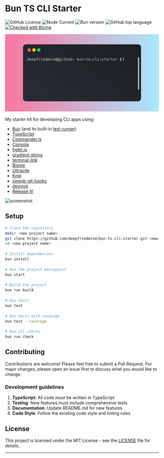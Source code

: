 # Bun TS CLI Starter

![GitHub License](https://img.shields.io/github/license/deepfriedmind/bun-ts-cli-starter)
![Node Current](https://img.shields.io/node/v/bun-ts-cli-starter?label=Runs+in+Node)
![Bun version](https://img.shields.io/badge/dynamic/json?url=https%3A%2F%2Fraw.githubusercontent.com%2Fdeepfriedmind%2Fbun-ts-cli-starter%2Frefs%2Fheads%2Fmain%2Fpackage.json&query=devEngines.runtime.version&logo=bun&label=Developed+with+bun)
![GitHub top language](https://img.shields.io/github/languages/top/deepfriedmind/bun-ts-cli-starter)
[![Checked with Biome](https://img.shields.io/badge/Checked_with-Biome-60a5fa?logo=biome)](https://biomejs.dev)

![Header](header.svg)

My starter kit for developing CLI apps using:

- [Bun](https://bun.com/) (and its built-in [test runner](https://bun.com/docs/cli/test))
- [TypeScript](https://www.typescriptlang.org/)
- [Commander.js](https://github.com/tj/commander.js)
- [Consola](https://github.com/unjs/consola)
- [figlet.js](https://github.com/patorjk/figlet.js)
- [gradient-string](https://github.com/bokub/gradient-string)
- [terminal-link](https://github.com/sindresorhus/terminal-link)
- [Biome](https://biomejs.dev/)
- [Ultracite](https://www.ultracite.ai/)
- [Knip](https://knip.dev/)
- [simple-git-hooks](https://github.com/toplenboren/simple-git-hooks)
- [devmoji](https://github.com/folke/devmoji)
- [Release It!](https://github.com/release-it/release-it)

![screenshot](screenshot@2x.avif)

## Setup

```bash
# Clone the repository
mkdir <new project name>
git clone https://github.com/deepfriedmind/bun-ts-cli-starter.git <new project name>
cd <new project name>

# Install dependencies
bun install

# Run the project entrypoint
bun start

# Build the project
bun run build

# Run tests
bun test

# Run tests with coverage
bun test --coverage

# Run all checks
bun run check
```

## Contributing

Contributions are welcome! Please feel free to submit a Pull Request. For major changes, please open an issue first to discuss what you would like to change.

### Development guidelines

1. **TypeScript**: All code must be written in TypeScript
2. **Testing**: New features must include comprehensive tests
3. **Documentation**: Update README.md for new features
4. **Code Style**: Follow the existing code style and linting rules

## License

This project is licensed under the MIT License - see the [LICENSE](LICENSE) file for details.

---
